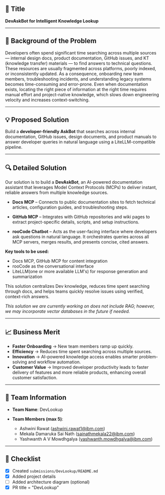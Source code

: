 ## 📝 Title

**DevAskBot for Intelligent Knowledge Lookup**

---

## 📖 Background of the Problem 
Developers often spend significant time searching across multiple sources — internal design docs, product documentation, GitHub issues, and KT (knowledge transfer) materials — to find answers to technical questions. These resources are usually fragmented across platforms, poorly indexed, or inconsistently updated. As a consequence, onboarding new team members, troubleshooting incidents, and understanding legacy systems becomes time-consuming and error-prone. Even when documentation exists, locating the right piece of information at the right time requires manual effort and project-native knowledge, which slows down engineering velocity and increases context-switching.

---

## 💡 Proposed Solution 

Build a **developer-friendly AskBot** that searches across internal documentation, GitHub issues, design documents, and product manuals to answer developer queries in natural language using a LiteLLM-compatible pipeline.

---

## 🔍  Detailed Solution

Our solution is to build a **DevAskBot**, an AI-powered documentation assistant that leverages Model Context Protocols (MCPs) to deliver instant, reliable answers from multiple knowledge sources.

 - **Docs MCP** – Connects to public documentation sites to fetch technical articles, configuration guides, and troubleshooting steps.

 - **GitHub MCP** – Integrates with GitHub repositories and wiki pages to extract project-specific details, scripts, and setup instructions.

 - **rooCode Chatbot** – Acts as the user-facing interface where developers ask questions in natural language. It orchestrates queries across all MCP servers, merges results, and presents concise, cited answers.

**Key tools to be used:**
 - Docs MCP, GitHub MCP for content integration
 - rooCode as the conversational interface
 - LiteLLM(one or more available LLM's) for response generation and summarization

This solution centralizes Dev knowledge, reduces time spent searching through docs, and helps teams quickly resolve issues using verified, context-rich answers.

*This solution we are currently working on does not include RAG; however, we may incorporate vector databases in the future if needed.*

---

## 📈 Business Merit

* **Faster Onboarding** → New team members ramp up quickly.
* **Efficiency** → Reduces time spent searching across multiple sources.
* **Innovation** → AI-powered knowledge access enables smarter problem-solving and workflow automation.
* **Customer Value** → Improved developer productivity leads to faster delivery of features and more reliable products, enhancing overall customer satisfaction.

---

## 👥 Team Information

* **Team Name**: DevLookup
* **Team Members (max 5)**:

  * Ashwini Rawat (ashwini.rawat1@ibm.com)
  * Mekala Damaruka Sai Nath (sainathmekala22@ibm.com)
  * Yashwanth A V Mowdhgalya (yashwanth.mowdhgalya@ibm.com)

---

## 📂 Checklist

* [x] Created `submissions/DevLookup/README.md`
* [x] Added project details
* [ ] Added architecture diagram (optional)
* [x] PR title = "DevLookup"

